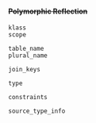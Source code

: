 #### ~~Polymorphic Reflection~~

```
klass
scope

table_name
plural_name

join_keys

type

constraints

source_type_info
```

